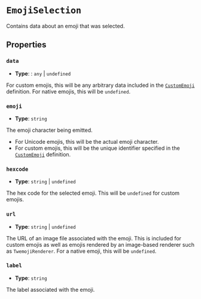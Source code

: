 # `EmojiSelection`

Contains data about an emoji that was selected.

## Properties

### `data`

- **Type**: : `any` | `undefined`

For custom emojis, this will be any arbitrary data included in the [`CustomEmoji`](./custom-emoji) definition. For native emojis, this will be `undefined`.

### `emoji`

- **Type**: `string`

The emoji character being emitted. 

- For Unicode emojis, this will be the actual emoji character.
- For custom emojis, this will be the unique identifier specified in the [`CustomEmoji`](./custom-emoji) definition.

### `hexcode`

- **Type**: `string` | `undefined`

The hex code for the selected emoji. This will be `undefined` for custom emojis.

### `url`

- **Type**: `string` | `undefined`

The URL of an image file associated with the emoji. This is included for custom emojis as well as emojis rendered by an image-based renderer such as `TwemojiRenderer`. For a native emoji, this will be `undefined`.

### `label`

- **Type**: `string`

The label associated with the emoji.
